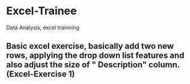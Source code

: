 # Excel-Trainee
Data Analysis, excel trainning 

Basic excel exercise, basically add two new rows, applying the drop down list features and also adjust the size of " Description" column. (Excel-Exercise 1)
--------------------------------------------------------------------------------

